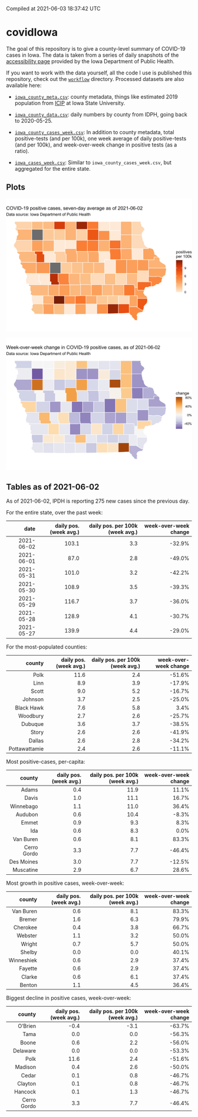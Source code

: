 Compiled at 2021-06-03 18:37:42 UTC

<!-- README.md is generated from README.Rmd. Please edit that file -->

# covidIowa

<!-- badges: start -->

<!-- badges: end -->

The goal of this repository is to give a county-level summary of
COVID-19 cases in Iowa. The data is taken from a series of daily
snapshots of the [accessibility
page](https://coronavirus.iowa.gov/pages/access) provided by the Iowa
Department of Public Health.

If you want to work with the data yourself, all the code I use is
published this repository, check out the [`workflow`](workflow)
directory. Processed datasets are also available here:

  - [`iowa_county_meta.csv`](https://raw.githubusercontent.com/ijlyttle/covidIowa/master/workflow/data/99-publish/iowa_county_meta.csv):
    county metadata, things like estimated 2019 population from
    [ICIP](https://www.icip.iastate.edu/tables/population/counties-estimates)
    at Iowa State University.

  - [`iowa_county_data.csv`](https://raw.githubusercontent.com/ijlyttle/covidIowa/master/workflow/data/99-publish/iowa_county_data.csv):
    daily numbers by county from IDPH, going back to 2020-05-25.

  - [`iowa_county_cases_week.csv`](https://raw.githubusercontent.com/ijlyttle/covidIowa/master/workflow/data/99-publish/iowa_county_data.csv):
    In addition to county metadata, total positive-tests (and per 100k),
    one week average of daily positive-tests (and per 100k), and
    week-over-week change in positive tests (as a ratio).

  - [`iowa_cases_week.csv`](https://raw.githubusercontent.com/ijlyttle/covidIowa/master/workflow/data/99-publish/iowa_cases_week.csv):
    Similar to `iowa_county_cases_week.csv`, but aggregated for the
    entire state.

## Plots

![](workflow/data/99-publish/iowa_cases.png)

![](workflow/data/99-publish/iowa_change.png)

## Tables as of 2021-06-02

As of 2021-06-02, IPDH is reporting 275 new cases since the previous
day.

For the entire state, over the past week:

|       date | daily pos. (week avg.) | daily pos. per 100k (week avg.) | week-over-week change |
| ---------: | ---------------------: | ------------------------------: | --------------------: |
| 2021-06-02 |                  103.1 |                             3.3 |               \-32.9% |
| 2021-06-01 |                   87.0 |                             2.8 |               \-49.0% |
| 2021-05-31 |                  101.0 |                             3.2 |               \-42.2% |
| 2021-05-30 |                  108.9 |                             3.5 |               \-39.3% |
| 2021-05-29 |                  116.7 |                             3.7 |               \-36.0% |
| 2021-05-28 |                  128.9 |                             4.1 |               \-30.7% |
| 2021-05-27 |                  139.9 |                             4.4 |               \-29.0% |

For the most-populated counties:

|        county | daily pos. (week avg.) | daily pos. per 100k (week avg.) | week-over-week change |
| ------------: | ---------------------: | ------------------------------: | --------------------: |
|          Polk |                   11.6 |                             2.4 |               \-51.6% |
|          Linn |                    8.9 |                             3.9 |               \-17.9% |
|         Scott |                    9.0 |                             5.2 |               \-16.7% |
|       Johnson |                    3.7 |                             2.5 |               \-25.0% |
|    Black Hawk |                    7.6 |                             5.8 |                  3.4% |
|      Woodbury |                    2.7 |                             2.6 |               \-25.7% |
|       Dubuque |                    3.6 |                             3.7 |               \-38.5% |
|         Story |                    2.6 |                             2.6 |               \-41.9% |
|        Dallas |                    2.6 |                             2.8 |               \-34.2% |
| Pottawattamie |                    2.4 |                             2.6 |               \-11.1% |

Most positive-cases, per-capita:

|      county | daily pos. (week avg.) | daily pos. per 100k (week avg.) | week-over-week change |
| ----------: | ---------------------: | ------------------------------: | --------------------: |
|       Adams |                    0.4 |                            11.9 |                 11.1% |
|       Davis |                    1.0 |                            11.1 |                 16.7% |
|   Winnebago |                    1.1 |                            11.0 |                 36.4% |
|     Audubon |                    0.6 |                            10.4 |                \-8.3% |
|       Emmet |                    0.9 |                             9.3 |                  8.3% |
|         Ida |                    0.6 |                             8.3 |                  0.0% |
|   Van Buren |                    0.6 |                             8.1 |                 83.3% |
| Cerro Gordo |                    3.3 |                             7.7 |               \-46.4% |
|  Des Moines |                    3.0 |                             7.7 |               \-12.5% |
|   Muscatine |                    2.9 |                             6.7 |                 28.6% |

Most growth in positive cases, week-over-week:

|     county | daily pos. (week avg.) | daily pos. per 100k (week avg.) | week-over-week change |
| ---------: | ---------------------: | ------------------------------: | --------------------: |
|  Van Buren |                    0.6 |                             8.1 |                 83.3% |
|     Bremer |                    1.6 |                             6.3 |                 79.9% |
|   Cherokee |                    0.4 |                             3.8 |                 66.7% |
|    Webster |                    1.1 |                             3.2 |                 50.0% |
|     Wright |                    0.7 |                             5.7 |                 50.0% |
|     Shelby |                    0.0 |                             0.0 |                 40.1% |
| Winneshiek |                    0.6 |                             2.9 |                 37.4% |
|    Fayette |                    0.6 |                             2.9 |                 37.4% |
|     Clarke |                    0.6 |                             6.1 |                 37.4% |
|     Benton |                    1.1 |                             4.5 |                 36.4% |

Biggest decline in positive cases, week-over-week:

|      county | daily pos. (week avg.) | daily pos. per 100k (week avg.) | week-over-week change |
| ----------: | ---------------------: | ------------------------------: | --------------------: |
|     O’Brien |                  \-0.4 |                           \-3.1 |               \-63.7% |
|        Tama |                    0.0 |                             0.0 |               \-56.3% |
|       Boone |                    0.6 |                             2.2 |               \-56.0% |
|    Delaware |                    0.0 |                             0.0 |               \-53.3% |
|        Polk |                   11.6 |                             2.4 |               \-51.6% |
|     Madison |                    0.4 |                             2.6 |               \-50.0% |
|       Cedar |                    0.1 |                             0.8 |               \-46.7% |
|     Clayton |                    0.1 |                             0.8 |               \-46.7% |
|     Hancock |                    0.1 |                             1.3 |               \-46.7% |
| Cerro Gordo |                    3.3 |                             7.7 |               \-46.4% |
